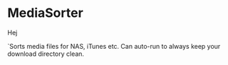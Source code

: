 MediaSorter
===========
Hej

`Sorts media files for NAS, iTunes etc. Can auto-run to always keep your download directory clean.
